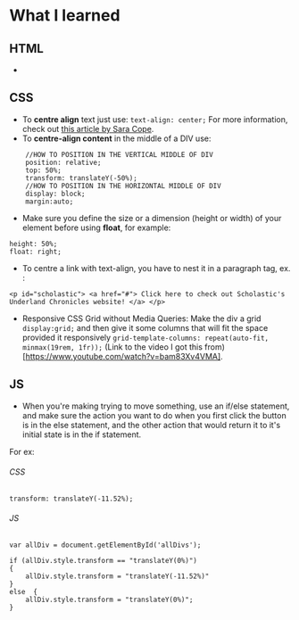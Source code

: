 # What I learned
## HTML 
- 
## CSS 
- To __centre align__ text just use: `text-align: center;`
For more information, check out [this article by Sara Cope](https://css-tricks.com/almanac/properties/t/text-align/).
- To **centre-align content** in the middle of a DIV use:
```
    //HOW TO POSITION IN THE VERTICAL MIDDLE OF DIV
    position: relative;
    top: 50%;
    transform: translateY(-50%);    
    //HOW TO POSITION IN THE HORIZONTAL MIDDLE OF DIV
    display: block; 
    margin:auto;

```
- Make sure you define the size or a dimension (height or width) of your element before using **float**, for example: 
```
height: 50%; 
float: right;
```

- To centre a link with text-align, you have to nest it in a paragraph tag, ex. : 

```
<p id="scholastic"> <a href="#"> Click here to check out Scholastic's Underland Chronicles website! </a> </p>
```
- Responsive CSS Grid without Media Queries: 
Make the div a grid `display:grid;` and then give it some columns that will fit the space provided it responsively `grid-template-columns: repeat(auto-fit, minmax(19rem, 1fr));`
(Link to the video I got this from)[https://www.youtube.com/watch?v=bam83Xv4VMA]. 


## JS
- When you're making trying to move something, use an if/else statement, and make sure the action you want to do when you first click the button is in the else statement, and the other action that would return it to it's initial state is in the if statement. 

For ex: 
###### CSS
`transform: translateY(-11.52%);`

###### JS
```
var allDiv = document.getElementById('allDivs');

if (allDiv.style.transform == "translateY(0%)") 
{
    allDiv.style.transform = "translateY(-11.52%)"
}
else  {
    allDiv.style.transform = "translateY(0%)";
}
```

